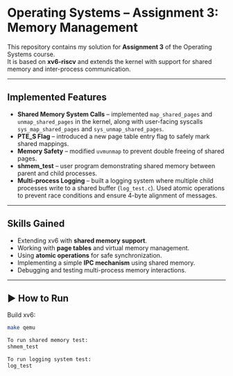 # Operating Systems – Assignment 3: Memory Management

This repository contains my solution for **Assignment 3** of the Operating Systems course.  
It is based on **xv6-riscv** and extends the kernel with support for shared memory and inter-process communication.

---

## Implemented Features
- **Shared Memory System Calls** – implemented `map_shared_pages` and `unmap_shared_pages` in the kernel, along with user-facing syscalls `sys_map_shared_pages` and `sys_unmap_shared_pages`.  
- **PTE_S Flag** – introduced a new page table entry flag to safely mark shared mappings.  
- **Memory Safety** – modified `uvmunmap` to prevent double freeing of shared pages.  
- **shmem_test** – user program demonstrating shared memory between parent and child processes.  
- **Multi-process Logging** – built a logging system where multiple child processes write to a shared buffer (`log_test.c`). Used atomic operations to prevent race conditions and ensure 4-byte alignment of messages.  

---

## Skills Gained
- Extending xv6 with **shared memory support**.  
- Working with **page tables** and virtual memory management.  
- Using **atomic operations** for safe synchronization.  
- Implementing a simple **IPC mechanism** using shared memory.  
- Debugging and testing multi-process memory interactions.  

---

## ▶️ How to Run
Build xv6:
```bash
make qemu

To run shared memory test:
shmem_test

To run logging system test:
log_test
